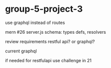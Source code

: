 # group-5-project-3

use graphql instead of routes

mern #26
server.js
schema: types defs, resolvers

review requirements
restful api? or graphql?

current graphql

if needed for restfulapi use challenge in 21